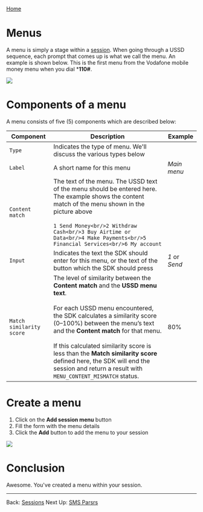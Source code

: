 [Home](./README.md)

# Menus

A menu is simply a stage within a [session](./02.Sessions.md). When going through a USSD sequence, each prompt that comes up is what we call the menu. An example is shown below. This is the first menu from the Vodafone mobile money menu when you dial ***110#**.

![](/home/kwameopareasiedu/projects/autoussd/code/autoussd-docs/assets/menu-example.png)

# Components of a menu

A menu consists of five (5) components which are described below:

| Component                | Description                                                  | Example       |
| ------------------------ | ------------------------------------------------------------ | ------------- |
| `Type`                   | Indicates the type of menu. We'll discuss the various types below |               |
| `Label`                  | A short name for this menu                                   | *Main menu*   |
| `Content match`          | The text of the menu. The USSD text of the menu should be entered here. <br />The example shows the content match of the menu shown in the picture above<br /><br />```1 Send Money<br/>2 Withdraw Cash<br/>3 Buy Airtime or Data<br/>4 Make Payments<br/>5 Financial Services<br/>6 My account``` |               |
| `Input`                  | Indicates the text the SDK should enter for this menu, or the text of the button which the SDK should press | *1* or *Send* |
| `Match similarity score` | The level of similarity between the **Content match** and the **USSD menu text**.<br /><br />For each USSD menu encountered, the SDK calculates a similarity score (0–100%) between the menu’s text and the **Content match** for that menu.<br /><br />If this calculated similarity score is less than the **Match similarity score** defined here, the SDK will end the session and return a result with `MENU_CONTENT_MISMATCH` status. | 80%           |

# Create a menu

1. Click on the **Add session menu** button
2. Fill the form with the menu details
3. Click the **Add** button to add the menu to your session

![](/home/kwameopareasiedu/projects/autoussd/code/autoussd-docs/assets/menu-create-1.png)

# Conclusion

Awesome. You've created a menu within your session.



---

Back: [Sessions](./02.Sessions.md)    Next Up: [SMS Parsrs](./04.Parsers.md)

